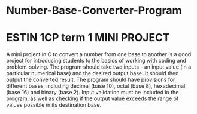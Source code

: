 # Number-Base-Converter-Program
<!DOCTYPE html>
<html lang="en">
<head>
    <meta charset="UTF-8">
    <meta http-equiv="X-UA-Compatible" content="IE=edge">
    <meta name="viewport" content="width=device-width, initial-scale=1.0">
</head>
<body>
    <h1>ESTIN 1CP term 1 MINI PROJECT</h1>
    <p>A mini project in C to convert a number from one base to another is a good project for introducing students to the basics of working with coding and problem-solving. The program should take two inputs - an input value (in a particular numerical base) and the desired output base. It should then output the converted result. The program should have provisions for different bases, including decimal (base 10), octal (base 8), hexadecimal (base 16) and binary (base 2). Input validation must be included in the program, as well as checking if the output value exceeds the range of values possible in its destination base.</p>
</body>
</html>
